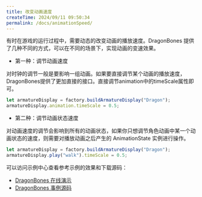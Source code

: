 ```yaml
---
title: 改变动画速度
createTime: 2024/09/11 09:50:34
permalink: /docs/animationSpeed/
---
```

有时在游戏的运行过程中，需要动态的改变动画的播放速度。DragonBones 提供了几种不同的方式，可以在不同的场景下，实现动画的变速效果。

* 第一种：调节动画速度

对时钟的调节一般是要影响一组动画。如果要直接调节某个动画的播放速度，DragonBones提供了更加直接的接口。直接调节animation中的timeScale属性即可。

~~~javascript
let armatureDisplay = factory.buildArmatureDisplay("Dragon");
armatureDisplay.animation.timeScale = 0.5;
~~~

* 第二种：调节动画状态速度

对动画速度的调节会影响到所有的动画状态，如果你只想调节角色动画中某一个动画状态的速度，则需要对播放动画之后产生的 AnimationState 实例进行操作。

~~~javascript
let armatureDisplay = factory.buildArmatureDisplay("Dragon");
armatureDisplay.play("walk").timeScale = 0.5;
~~~

可以访问示例中心查看参考示例的效果和下载源码：
* [DragonBones 在线演示](http://dragonbones.com/demo/index.html)
* [DragonBones 事例源码](https://github.com/DragonBones/DragonBonesJS/tree/master/Egret/Demos)

 
   
